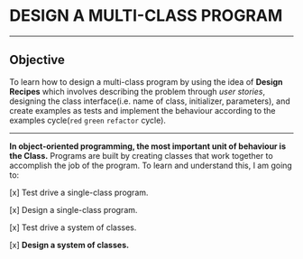 # DESIGN A MULTI-CLASS PROGRAM

----

## Objective

To learn how to design a multi-class program by using the idea of **Design Recipes** which involves describing the problem through *user stories*, designing the class interface(i.e. name of class, initializer, parameters), and create examples as tests and implement the behaviour according to the examples cycle(`red` `green` `refactor` cycle).

----

**In object-oriented programming, the most important unit of behaviour is the Class.** Programs are built by creating classes that work together to accomplish the job of the program.
To learn and understand this, I am going to:

[x] Test drive a single-class program.

[x] Design a single-class program.

[x] Test drive a system of classes.

[x] **Design a system of classes.**
